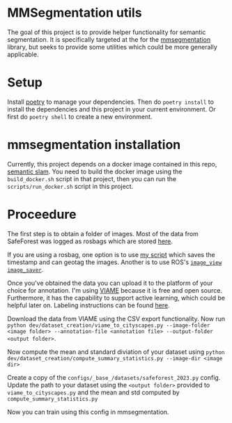 # MMSegmentation utils

The goal of this project is to provide helper functionality for semantic segmentation.
It is specifically targeted at the for the [mmsegmentation](https://github.com/open-mmlab/mmsegmentation) library, but seeks to provide some utilities which could be more generally applicable.

# Setup

Install [poetry](https://python-poetry.org/docs/) to manage your dependencies. Then do `poetry install` to install the dependencies and this project in your current environment. Or first do `poetry shell` to create a new environment.

# mmsegmentation installation

Currently, this project depends on a docker image contained in this repo, [semantic slam](https://github.com/Kantor-Lab/semantic_slam). You need to build the docker image using the `build_docker.sh` script in that project, then you can run the `scripts/run_docker.sh` script in this project.

# Proceedure

The first step is to obtain a folder of images. Most of the data from SafeForest was logged as rosbags which are stored [here](https://github.com/Kantor-Lab/Safeforest_CMU_data_dvc).

If you are using a rosbag, one option is to use [my script](https://github.com/russelldj/DVC_ROS_datastore_scripts/blob/main/saving/images.py) which saves the timestamp and can geotag the images. Another is to use ROS's [`image_view` `image_saver`](http://wiki.ros.org/image_view).

Once you've obtained the data you can upload it to the platform of your choice for annotation. I'm using [VIAME](https://www.viametoolkit.org/) because it is free and open source. Furthermore, it has the capability to support active learning, which could be helpful later on. Labeling instructions can be found [here](https://docs.google.com/document/d/1bL3ECZmOwxqOrioqozR8EOY3NXcBvjb2PZbexVHa_Hk/edit?usp=sharing).

Download the data from VIAME using the CSV export functionality. Now run `python dev/dataset_creation/viame_to_cityscapes.py --image-folder <image folder> --annotation-file <annotation file> --output-folder <output folder>`.

Now compute the mean and standard diviation of your dataset using `python dev/dataset_creation/compute_summary_statistics.py --image-dir <image dir>`

Create a copy of the `configs/_base_/datasets/safeforest_2023.py` config. Update the path to your dataset using the `<output folder>` provided to `viame_to_cityscapes.py` and the mean and std computed by `compute_summary_statistics.py`

Now you can train using this config in mmsegmentation.
